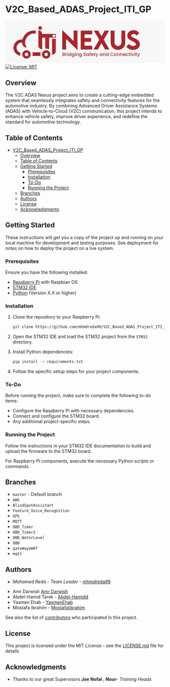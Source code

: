 # V2C_Based_ADAS_Project_ITI_GP

![Cover](https://github.com/mhmdreda99/V2C_Based_ADAS_Project_ITI_GP/blob/master/Docs/images/nexusjpeg)
[![License: MIT](https://img.shields.io/badge/License-MIT-yellow.svg)](https://opensource.org/licenses/MIT) 

## Overview
The V2C ADAS Nexus project aims to create a cutting-edge embedded system that seamlessly integrates safety and connectivity features for the automotive industry. By combining Advanced Driver Assistance Systems (ADAS) with Vehicle-to-Cloud (V2C) communication, this project intends to enhance vehicle safety, improve driver experience, and redefine the standard for automotive technology.


## Table of Contents
- [V2C\_Based\_ADAS\_Project\_ITI\_GP](#v2c_based_adas_project_iti_gp)
  - [Overview](#overview)
  - [Table of Contents](#table-of-contents)
  - [Getting Started](#getting-started)
    - [Prerequisites](#prerequisites)
    - [Installation](#installation)
    - [To-Do](#to-do)
    - [Running the Project](#running-the-project)
  - [Branches](#branches)
  - [Authors](#authors)
  - [License](#license)
  - [Acknowledgments](#acknowledgments)


## Getting Started

These instructions will get you a copy of the project up and running on your local machine for development and testing purposes. See deployment for notes on how to deploy the project on a live system.

### Prerequisites

Ensure you have the following installed:

- [Raspberry Pi](https://www.raspberrypi.org/) with Raspbian OS
- [STM32 IDE](https://www.st.com/en/development-tools/stm32cubeide.html)
- [Python](https://www.python.org/) (Version X.X or higher)


### Installation

1. Clone the repository to your Raspberry Pi:

    ```bash
    git clone https://github.com/mhmdreda99/V2C_Based_ADAS_Project_ITI_GP.git
    ```

2. Open the STM32 IDE and load the STM32 project from the `STM32` directory.

3. Install Python dependencies:

    ```bash
    pip install -r requirements.txt
    ```

4. Follow the specific setup steps for your project components.

### To-Do

Before running the project, make sure to complete the following to-do items:

- Configure the Raspberry Pi with necessary dependencies.
- Connect and configure the STM32 board.
- Any additional project-specific steps.

### Running the Project

Follow the instructions in your STM32 IDE documentation to build and upload the firmware to the STM32 board.

For Raspberry Pi components, execute the necessary Python scripts or commands.

## Branches

- `master` - Default branch
- `AWS`
- `BlindSpotAssistant`
- `Feature_Voice_Recognition`
- `GPS`
- `MQTT`
- `OBD_Timer`
- `OBD_Timer2`
- `OBD_WaterLevel`
- `OBD`
- `gateWayUART`
- `mqtt`


## Authors

* *Mohamed Reda* - *Team Leader* - [mhmdreda99](https://github.com/mhmdreda99)

- Amr Darwish [Amr Darwish](https://github.com/AmrDarwish)
- Abdel-Hamid Tarek - [Abdel-Hamidd](https://github.com/Abdel-Hamidd)
- Yasmen Ehab - [YasmenEhab](https://github.com/YasmenEhab)
-  Mostafa Ibrahim - [MostafaIibrahim](https://github.com/MostafaIibrahim)

See also the list of [contributors](https://github.com/mhmdreda99/V2C_Based_ADAS_Project_ITI_GP/contributors) who participated in this project.

## License

This project is licensed under the MIT License - see the [LICENSE.md](LICENSE.md) file for details

## Acknowledgments

- Thanks to our great Supervisors  **Joe Nofal** , **Nour**- *Training Heads* 
